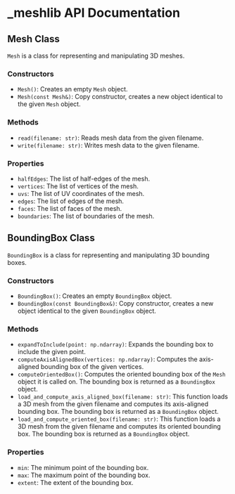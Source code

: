 # _meshlib API Documentation

## Mesh Class

`Mesh` is a class for representing and manipulating 3D meshes.

### Constructors

- `Mesh()`: Creates an empty `Mesh` object.
- `Mesh(const Mesh&)`: Copy constructor, creates a new object identical to the given `Mesh` object.

### Methods

- `read(filename: str)`: Reads mesh data from the given filename.
- `write(filename: str)`: Writes mesh data to the given filename.

### Properties

- `halfEdges`: The list of half-edges of the mesh.
- `vertices`: The list of vertices of the mesh.
- `uvs`: The list of UV coordinates of the mesh.
- `edges`: The list of edges of the mesh.
- `faces`: The list of faces of the mesh.
- `boundaries`: The list of boundaries of the mesh.

## BoundingBox Class

`BoundingBox` is a class for representing and manipulating 3D bounding boxes.

### Constructors

- `BoundingBox()`: Creates an empty `BoundingBox` object.
- `BoundingBox(const BoundingBox&)`: Copy constructor, creates a new object identical to the given `BoundingBox` object.

### Methods

- `expandToInclude(point: np.ndarray)`: Expands the bounding box to include the given point.
- `computeAxisAlignedBox(vertices: np.ndarray)`: Computes the axis-aligned bounding box of the given vertices.
- `computeOrientedBox()`: Computes the oriented bounding box of the `Mesh` object it is called on. The bounding box is returned as a `BoundingBox` object.
- `load_and_compute_axis_aligned_box(filename: str)`: This function loads a 3D mesh from the given filename and computes its axis-aligned bounding box. The bounding box is returned as a `BoundingBox` object.
- `load_and_compute_oriented_box(filename: str)`: This function loads a 3D mesh from the given filename and computes its oriented bounding box. The bounding box is returned as a `BoundingBox` object.

### Properties

- `min`: The minimum point of the bounding box.
- `max`: The maximum point of the bounding box.
- `extent`: The extent of the bounding box.
